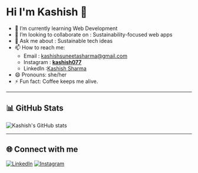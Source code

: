 # Hi I'm Kashish 👋



- 🌱 I’m currently learning Web Development
- 👯 I’m looking to collaborate on : Sustainability-focused web apps
- 💬 Ask me about : Sustainable tech ideas
- 📫 How to reach me:
  - Email : [kashishsuneetasharma@gmail.com](mailto:kashishsuneetasharma@gmail.com)
  - Instagram : [__kashish077__](https://www.instagram.com/__kashish077__/)
  - LinkedIn :[Kashish Sharma](https://www.linkedin.com/in/kashish-sharma-445ba8334?utm_source=share&utm_campaign=share_via&utm_content=profile&utm_medium=android_app)
- 😄 Pronouns: she/her
- ⚡ Fun fact: Coffee keeps me alive.
 ---
  ## 📊 GitHub Stats

![Kashish's GitHub stats](https://github-readme-stats.vercel.app/api?username=kashtech07&show_icons=true&theme=radical)

---

## 🌐 Connect with me

[![LinkedIn](https://img.shields.io/badge/LinkedIn-blue?logo=linkedin)](https://www.linkedin.com/in/kashish-sharma-445ba8334?utm_source=share&utm_campaign=share_via&utm_content=profile&utm_medium=android_app)
[![Instagram](https://img.shields.io/badge/Instagram-pink?logo=instagram)](https://www.instagram.com/__kashish077__/)

